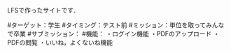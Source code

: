 LFSで作ったサイトです．

#ターゲット：学生
#タイミング：テスト前
#ミッション：単位を取ってみんなで卒業
#サブミッション：
#機能：
    ・ログイン機能
    ・PDFのアップロード
    ・PDFの閲覧
    ・いいね，よくないね機能